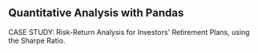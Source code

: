 ## Quantitative Analysis with Pandas 
CASE STUDY: Risk-Return Analysis for Investors' Retirement Plans, using the Sharpe Ratio.
